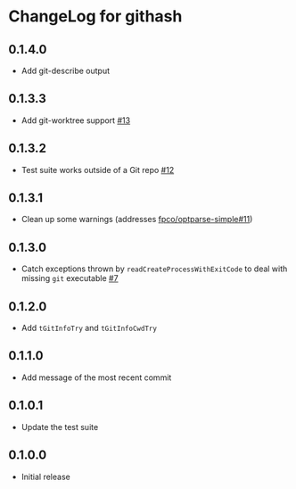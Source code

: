 # ChangeLog for githash

## 0.1.4.0

* Add git-describe output

## 0.1.3.3

* Add git-worktree support [#13](https://github.com/snoyberg/githash/issues/13)

## 0.1.3.2

* Test suite works outside of a Git repo [#12](https://github.com/snoyberg/githash/issues/12)

## 0.1.3.1

* Clean up some warnings (addresses [fpco/optparse-simple#11](https://github.com/fpco/optparse-simple/issues/11))

## 0.1.3.0

* Catch exceptions thrown by `readCreateProcessWithExitCode` to deal
  with missing `git` executable
  [#7](https://github.com/snoyberg/githash/issues/7)

## 0.1.2.0

* Add `tGitInfoTry` and `tGitInfoCwdTry`

## 0.1.1.0

* Add message of the most recent commit

## 0.1.0.1

* Update the test suite

## 0.1.0.0

* Initial release

